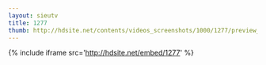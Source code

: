 ```yaml
---
layout: sieutv
title: 1277
thumb: http://hdsite.net/contents/videos_screenshots/1000/1277/preview_360p.mp4.jpg
---
```

{% include iframe src='http://hdsite.net/embed/1277' %}
 
